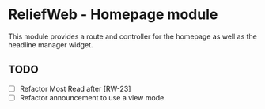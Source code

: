 ReliefWeb - Homepage module
===========================

This module provides a route and controller for the homepage as well as the
headline manager widget.

TODO
----

- [ ] Refactor Most Read after [RW-23]
- [ ] Refactor announcement to use a view mode.
